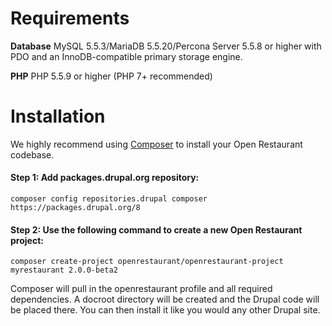# Requirements

**Database**
MySQL 5.5.3/MariaDB 5.5.20/Percona Server 5.5.8 or higher with PDO and an InnoDB-compatible primary storage engine.

**PHP**
PHP 5.5.9 or higher (PHP 7+ recommended)

# Installation

We highly recommend using [Composer](http://getcomposer.org) to install your Open Restaurant codebase.

#### Step 1: Add packages.drupal.org repository:

```
composer config repositories.drupal composer https://packages.drupal.org/8
```

#### Step 2: Use the following command to create a new Open Restaurant project:

```
composer create-project openrestaurant/openrestaurant-project myrestaurant 2.0.0-beta2
```

Composer will pull in the openrestaurant profile and all required dependencies. A docroot directory will be created and the Drupal code will be placed there. You can then install it like you would any other Drupal site.
